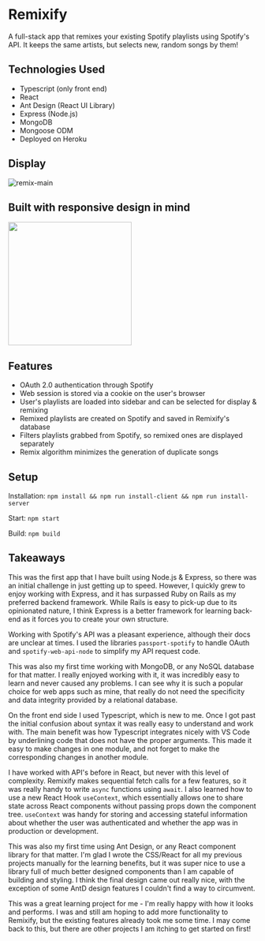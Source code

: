 # Remixify

A full-stack app that remixes your existing Spotify playlists using Spotify's API. It keeps the same artists, but selects new, random songs by them!

## Technologies Used
- Typescript (only front end)
- React
- Ant Design (React UI Library)
- Express (Node.js)
- MongoDB
- Mongoose ODM
- Deployed on Heroku

## Display
![remix-main](https://user-images.githubusercontent.com/52515015/124209213-bd4c7000-daae-11eb-85ab-3553a2cf6de1.png)
## Built with responsive design in mind
<img src="https://user-images.githubusercontent.com/52515015/124208438-26cb7f00-daad-11eb-880a-93d7392bb524.png" width=250>

## Features
- OAuth 2.0 authentication through Spotify
- Web session is stored via a cookie on the user's browser
- User's playlists are loaded into sidebar and can be selected for display & remixing
- Remixed playlists are created on Spotify and saved in Remixify's database
- Filters playlists grabbed from Spotify, so remixed ones are displayed separately
- Remix algorithm minimizes the generation of duplicate songs

## Setup 

Installation:
`npm install && npm run install-client && npm run install-server`

Start:
`npm start`

Build:
`npm build`

## Takeaways
This was the first app that I have built using Node.js & Express, so there was an initial challenge in just getting up to speed. However, I quickly grew to enjoy working with Express, and it has surpassed Ruby on Rails as my preferred backend framework. While Rails is easy to pick-up due to its opinionated nature, I think Express is a better framework for learning back-end as it forces you to create your own structure.

Working with Spotify's API was a pleasant experience, although their docs are unclear at times. I used the libraries `passport-spotify` to handle OAuth and `spotify-web-api-node` to simplify my API request code.

This was also my first time working with MongoDB, or any NoSQL database for that matter. I really enjoyed working with it, it was incredibly easy to learn and never caused any problems. I can see why it is such a popular choice for web apps such as mine, that really do not need the specificity and data integrity provided by a relational database. 

On the front end side I used Typescript, which is new to me. Once I got past the initial confusion about syntax it was really easy to understand and work with. The main benefit was how Typescript integrates nicely with VS Code by underlining code that does not have the proper arguments. This made it easy to make changes in one module, and not forget to make the corresponding changes in another module.

I have worked with API's before in React, but never with this level of complexity. Remixify makes sequential fetch calls for a few features, so it was really handy to write `async` functions using `await`. I also learned how to use a new React Hook `useContext`, which essentially allows one to share state across React components without passing props down the component tree. `useContext` was handy for storing and accessing stateful information about whether the user was authenticated and whether the app was in production or development.

This was also my first time using Ant Design, or any React component library for that matter. I'm glad I wrote the CSS/React for all my previous projects manually for the learning benefits, but it was super nice to use a library full of much better designed components than I am capable of building and styling. I think the final design came out really nice, with the exception of some AntD design features I couldn't find a way to circumvent.

This was a great learning project for me - I'm really happy with how it looks and performs. I was and still am hoping to add more functionality to Remixify, but the existing features already took me some time. I may come back to this, but there are other projects I am itching to get started on first!
